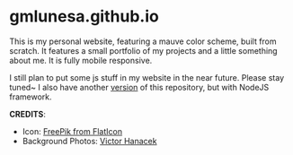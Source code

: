 # gmlunesa.github.io

This is my personal website, featuring a mauve color scheme, built from scratch. It features a small portfolio of my projects and a little something about me. It is fully mobile responsive.

I still plan to put some js stuff in my website in the near future. Please stay tuned~ I also have another [version](https://github.com/gmlunesa/personal-website) of this repository, but with NodeJS framework.

**CREDITS**:
* Icon: [FreePik from FlatIcon](http://www.flaticon.com/free-icon/rocket-launch_252059#term=rocket&page=2&position=72)
* Background Photos: [Victor Hanacek](https://picjumbo.com/about-viktor-hanacek/)